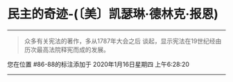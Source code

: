 # 民主的奇迹-(〔美〕凯瑟琳·德林克·报恩)

---

> 众多有关宪法的著作，多从1787年大会之后 谈起，显示宪法在19世纪经由历次最高法院释宪而成的发展。

您在位置 #86-88的标注添加于 2020年1月16日星期四 上午6:28:20

---

